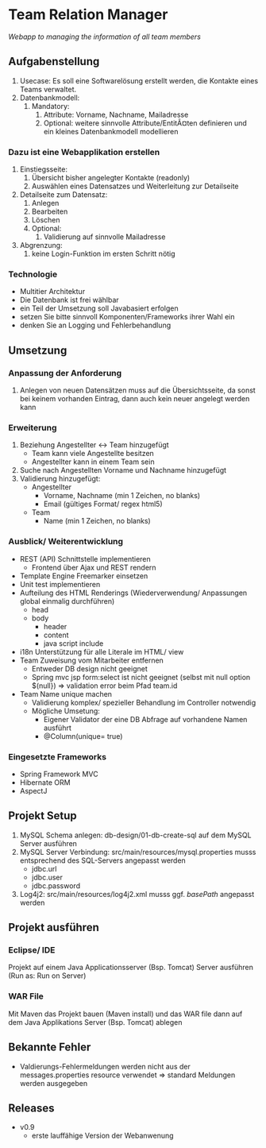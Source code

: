 # Team Relation Manager
_Webapp to managing the information of all team members_

## Aufgabenstellung
1. Usecase: Es soll eine Softwarelösung erstellt werden, die Kontakte eines Teams verwaltet.
2. Datenbankmodell:
    1. Mandatory:
        1. Attribute: Vorname, Nachname, Mailadresse
        2. Optional: weitere sinnvolle Attribute/EntitÃ¤ten definieren und ein kleines Datenbankmodell modellieren

### Dazu ist eine Webapplikation erstellen
1. Einstiegsseite:
    1. Übersicht bisher angelegter Kontakte (readonly)
    2. Auswählen eines Datensatzes und Weiterleitung zur Detailseite
2. Detailseite zum Datensatz:
    1. Anlegen
    2. Bearbeiten
    3. Löschen
    4. Optional:
        1. Validierung auf sinnvolle Mailadresse
4. Abgrenzung:
    1. keine Login-Funktion im ersten Schritt nötig

### Technologie
* Multitier Architektur
* Die Datenbank ist frei wählbar
* ein Teil der Umsetzung soll Javabasiert erfolgen
* setzen Sie bitte sinnvoll Komponenten/Frameworks ihrer Wahl ein
* denken Sie an Logging und Fehlerbehandlung

## Umsetzung
### Anpassung der Anforderung
1. Anlegen von neuen Datensätzen muss auf die Übersichtsseite, da sonst bei keinem vorhanden Eintrag, dann auch kein neuer angelegt werden kann

### Erweiterung
1. Beziehung Angestellter <-> Team hinzugefügt
    * Team kann viele Angestellte besitzen
    * Angestellter kann in einem Team sein
2. Suche nach Angestellten Vorname und Nachname hinzugefügt
3. Validierung hinzugefügt:
    * Angestellter
        * Vorname, Nachname (min 1 Zeichen, no blanks)
        * Email (gültiges Format/ regex html5)
    * Team
        * Name (min 1 Zeichen, no blanks)

### Ausblick/ Weiterentwicklung
* REST (API) Schnittstelle implementieren
    * Frontend über Ajax und REST rendern
* Template Engine Freemarker einsetzen
* Unit test implementieren
* Aufteilung des HTML Renderings (Wiederverwendung/ Anpassungen global einmalig durchführen)
    * head
    * body
        * header
        * content
        * java script include
* i18n Unterstützung für alle Literale im HTML/ view
* Team Zuweisung vom Mitarbeiter entfernen
    * Entweder DB design nicht geeignet
    * Spring mvc jsp form:select ist nicht geeignet (selbst mit null option $(null}) => validation error beim Pfad team.id
* Team Name unique machen
	 * Validierung komplex/ spezieller Behandlung im Controller notwendig
	 * Mögliche Umsetung:
	     * Eigener Validator der eine DB Abfrage auf vorhandene Namen ausführt
	     * @Column(unique= true)

### Eingesetzte Frameworks
* Spring Framework MVC
* Hibernate ORM
* AspectJ

## Projekt Setup
1. MySQL Schema anlegen: db-design/01-db-create-sql auf dem MySQL Server ausführen
2. MySQL Server Verbindung: src/main/resources/mysql.properties musss entsprechend des SQL-Servers angepasst werden
    * jdbc.url
    * jdbc.user
    * jdbc.password
3. Log4j2: src/main/resources/log4j2.xml musss ggf. _basePath_ angepasst werden

## Projekt ausführen
### Eclipse/ IDE
Projekt auf einem Java Applicationsserver (Bsp. Tomcat) Server ausführen (Run as: Run on Server)

### WAR File
Mit Maven das Projekt bauen (Maven install) und das WAR file dann auf dem Java Applikations Server (Bsp. Tomcat) ablegen

## Bekannte Fehler
* Valdierungs-Fehlermeldungen werden nicht aus der messages.properties resource verwendet => standard Meldungen werden ausgegeben

## Releases
* v0.9
    * erste lauffähige Version der Webanwenung